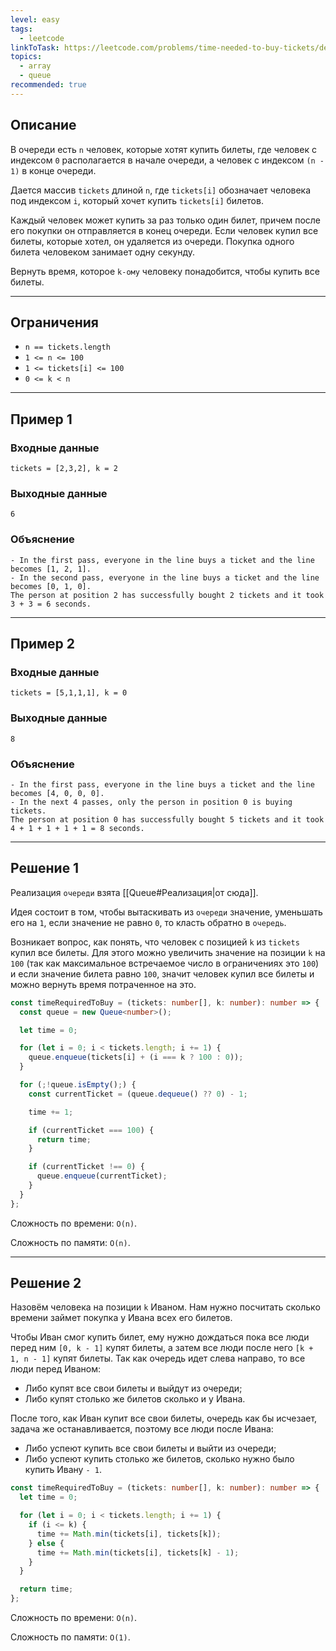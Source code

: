 ```yaml
---
level: easy
tags:
  - leetcode
linkToTask: https://leetcode.com/problems/time-needed-to-buy-tickets/description/
topics:
  - array
  - queue
recommended: true
---
```

## Описание

В очереди есть `n` человек, которые хотят купить билеты, где человек с индексом `0` располагается в начале очереди, а человек с индексом `(n - 1)` в конце очереди.

Дается массив `tickets` длиной `n`, где `tickets[i]` обозначает человека под индексом `i`, который хочет купить `tickets[i]` билетов.

Каждый человек может купить за раз только один билет, причем после его покупки он отправляется в конец очереди. Если человек купил все билеты, которые хотел, он удаляется из очереди. Покупка одного билета человеком занимает одну секунду.

Вернуть время, которое `k-ому` человеку понадобится, чтобы купить все билеты.

---
## Ограничения

- `n == tickets.length`
- `1 <= n <= 100`
- `1 <= tickets[i] <= 100`
- `0 <= k < n`

---
## Пример 1

### Входные данные

```
tickets = [2,3,2], k = 2
```
### Выходные данные

```
6
```
### Объяснение

```
- In the first pass, everyone in the line buys a ticket and the line becomes [1, 2, 1].
- In the second pass, everyone in the line buys a ticket and the line becomes [0, 1, 0].
The person at position 2 has successfully bought 2 tickets and it took 3 + 3 = 6 seconds.
```

---
## Пример 2

### Входные данные

```
tickets = [5,1,1,1], k = 0
```
### Выходные данные

```
8
```
### Объяснение

```
- In the first pass, everyone in the line buys a ticket and the line becomes [4, 0, 0, 0].
- In the next 4 passes, only the person in position 0 is buying tickets.
The person at position 0 has successfully bought 5 tickets and it took 4 + 1 + 1 + 1 + 1 = 8 seconds.
```

---
## Решение 1

Реализация `очереди` взята [[Queue#Реализация|от сюда]].

Идея состоит в том, чтобы вытаскивать из `очереди` значение, уменьшать его на `1`, если значение не равно `0`, то класть обратно в `очередь`. 

Возникает вопрос, как понять, что человек с позицией `k` из `tickets` купил все билеты. Для этого можно увеличить значение на позиции `k` на `100` (так как максимальное встречаемое число в ограничениях это `100`) и если значение билета равно `100`, значит человек купил все билеты и можно вернуть время потраченное на это.

```typescript
const timeRequiredToBuy = (tickets: number[], k: number): number => {
  const queue = new Queue<number>();

  let time = 0;

  for (let i = 0; i < tickets.length; i += 1) {
    queue.enqueue(tickets[i] + (i === k ? 100 : 0));
  }

  for (;!queue.isEmpty();) {
    const currentTicket = (queue.dequeue() ?? 0) - 1;

    time += 1;

    if (currentTicket === 100) {
      return time;
    }

    if (currentTicket !== 0) {
      queue.enqueue(currentTicket);
    }
  }
};
```

Сложность по времени: `O(n)`.

Сложность по памяти: `O(n)`.

---
## Решение 2

Назовём человека на позиции `k` Иваном. Нам нужно посчитать сколько времени займет покупка у Ивана всех его билетов.

Чтобы Иван смог купить билет, ему нужно дождаться пока все люди перед ним `[0, k - 1]` купят билеты, а затем все люди после него `[k + 1, n - 1]` купят билеты. Так как очередь идет слева направо, то все люди перед Иваном:

- Либо купят все свои билеты и выйдут из очереди;
- Либо купят столько же билетов сколько и у Ивана.

После того, как Иван купит все свои билеты, очередь как бы исчезает, задача же останавливается, поэтому все люди после Ивана:

- Либо успеют купить все свои билеты и выйти из очереди;
- Либо успеют купить столько же билетов, сколько нужно было купить Ивану `- 1`.

```typescript
const timeRequiredToBuy = (tickets: number[], k: number): number => {
  let time = 0;

  for (let i = 0; i < tickets.length; i += 1) {
    if (i <= k) {
      time += Math.min(tickets[i], tickets[k]);
    } else {
      time += Math.min(tickets[i], tickets[k] - 1);
    }
  }

  return time;
};
```

Сложность по времени: `O(n)`.

Сложность по памяти: `O(1)`.